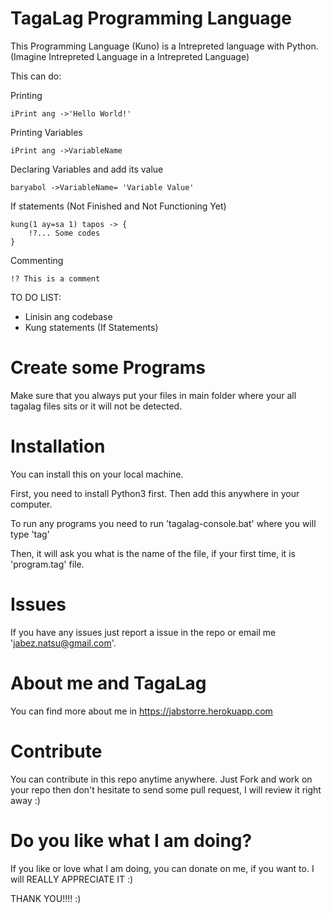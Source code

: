 # TagaLag Programming Language #

This Programming Language (Kuno) is a Intrepreted language with Python. (Imagine Intrepreted Language in a Intrepreted Language)

This can do:

Printing
```
iPrint ang ->'Hello World!'
```

Printing Variables
```
iPrint ang ->VariableName
```

Declaring Variables and add its value
```
baryabol ->VariableName= 'Variable Value'
```

If statements (Not Finished and Not Functioning Yet)
```
kung(1 ay=sa 1) tapos -> {
    !?... Some codes
}
```

Commenting
```
!? This is a comment
```

TO DO LIST:
* Linisin ang codebase
* Kung statements (If Statements)


# Create some Programs #
Make sure that you always put your files in main folder where your all tagalag files sits or it will not be detected.

# Installation #
You can install this on your local machine.

First, you need to install Python3 first. Then add this anywhere in your computer.

To run any programs you need to run 'tagalag-console.bat' where you will type 'tag'

Then, it will ask you what is the name of the file, if your first time, it is 'program.tag' file.

# Issues #
If you have any issues just report a issue in the repo or email me 'jabez.natsu@gmail.com'.

# About me and TagaLag #
You can find more about me in https://jabstorre.herokuapp.com

# Contribute #
You can contribute in this repo anytime anywhere. Just Fork and work on your repo then don't hesitate
to send some pull request, I will review it right away :)

# Do you like what I am doing? #
If you like or love what I am doing, you can donate on me, if you want to. I will REALLY APPRECIATE IT :)



THANK YOU!!!! :)
